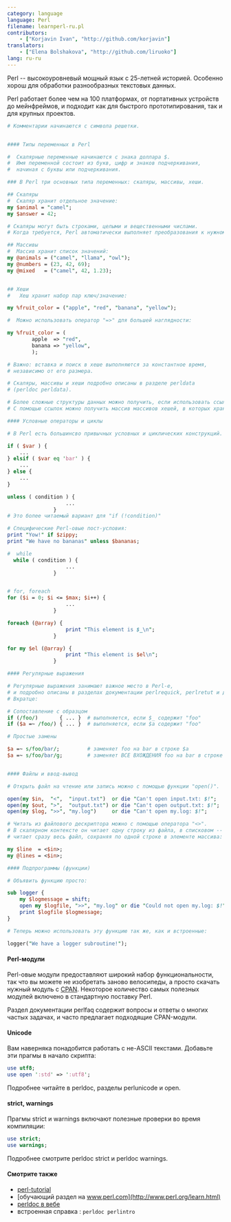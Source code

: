 ```yaml
---
category: language
language: Perl
filename: learnperl-ru.pl
contributors:
    - ["Korjavin Ivan", "http://github.com/korjavin"]
translators:
    - ["Elena Bolshakova", "http://github.com/liruoko"]
lang: ru-ru
---
```


Perl -- высокоуровневый мощный язык с 25-летней историей.
Особенно хорош для обработки разнообразных текстовых данных.

Perl работает более чем на 100 платформах, от портативных устройств
до мейнфреймов, и подходит как для быстрого прототипирования,
так и для крупных проектов.

```perl
# Комментарии начинаются с символа решетки.


#### Типы переменных в Perl

#  Скалярные переменные начинаются с знака доллара $.
#  Имя переменной состоит из букв, цифр и знаков подчеркивания,
#  начиная с буквы или подчеркивания.

### В Perl три основных типа переменных: скаляры, массивы, хеши.

## Скаляры
#  Скаляр хранит отдельное значение:
my $animal = "camel";
my $answer = 42;

# Скаляры могут быть строками, целыми и вещественными числами.
# Когда требуется, Perl автоматически выполняет преобразования к нужному типу.

## Массивы
#  Массив хранит список значений:
my @animals = ("camel", "llama", "owl");
my @numbers = (23, 42, 69);
my @mixed   = ("camel", 42, 1.23);


## Хеши
#   Хеш хранит набор пар ключ/значение:

my %fruit_color = ("apple", "red", "banana", "yellow");

#  Можно использовать оператор "=>" для большей наглядности:

my %fruit_color = (
        apple  => "red",
        banana => "yellow",
        );

# Важно: вставка и поиск в хеше выполняются за константное время,
# независимо от его размера.

# Скаляры, массивы и хеши подробно описаны в разделе perldata
# (perldoc perldata).

# Более сложные структуры данных можно получить, если использовать ссылки.
# С помощью ссылок можно получить массив массивов хешей, в которых хранятся другие хеши.

#### Условные операторы и циклы

# В Perl есть большинсво привычных условных и циклических конструкций.

if ( $var ) {
    ...
} elsif ( $var eq 'bar' ) {
    ...
} else {
    ...
}

unless ( condition ) {
                   ...
               }
# Это более читаемый вариант для "if (!condition)"

# Специфические Perl-овые пост-условия:
print "Yow!" if $zippy;
print "We have no bananas" unless $bananas;

#  while
  while ( condition ) {
                   ...
               }


# for, foreach
for ($i = 0; $i <= $max; $i++) {
                   ...
               }

foreach (@array) {
                   print "This element is $_\n";
               }

for my $el (@array) {
                   print "This element is $el\n";
               }

#### Регулярные выражения

# Регулярные выражения занимают важное место в Perl-е,
# и подробно описаны в разделах документации perlrequick, perlretut и других.
# Вкратце:

# Сопоставление с образцом
if (/foo/)       { ... }  # выполняется, если $_ содержит "foo"
if ($a =~ /foo/) { ... }  # выполняется, если $a содержит "foo"

# Простые замены

$a =~ s/foo/bar/;         # заменяет foo на bar в строке $a
$a =~ s/foo/bar/g;        # заменяет ВСЕ ВХОЖДЕНИЯ foo на bar в строке $a


#### Файлы и ввод-вывод

# Открыть файл на чтение или запись можно с помощью функции "open()".

open(my $in,  "<",  "input.txt")  or die "Can't open input.txt: $!";
open(my $out, ">",  "output.txt") or die "Can't open output.txt: $!";
open(my $log, ">>", "my.log")     or die "Can't open my.log: $!";

# Читать из файлового дескриптора можно с помощью оператора "<>".
# В скалярном контексте он читает одну строку из файла, в списковом --
# читает сразу весь файл, сохраняя по одной строке в элементе массива:

my $line  = <$in>;
my @lines = <$in>;

#### Подпрограммы (функции)

# Объявить функцию просто:

sub logger {
    my $logmessage = shift;
    open my $logfile, ">>", "my.log" or die "Could not open my.log: $!";
    print $logfile $logmessage;
}

# Теперь можно использовать эту функцию так же, как и встроенные:

logger("We have a logger subroutine!");
```

#### Perl-модули

Perl-овые модули предоставляют широкий набор функциональности,
так что вы можете не изобретать заново велосипеды, а просто скачать
нужный модуль с [CPAN](http://www.cpan.org/).
Некоторое количество самых полезных модулей включено в стандартную
поставку Perl.

Раздел документации perlfaq содержит вопросы и ответы о многих частых
задачах, и часто предлагает подходящие CPAN-модули.


#### Unicode

Вам наверняка понадобится работать с не-ASCII текстами.
Добавьте эти прагмы в начало скрипта:

```perl
use utf8;
use open ':std' => ':utf8';
```

Подробнее читайте в perldoc, разделы perlunicode и open.


#### strict, warnings

Прагмы strict и warnings включают полезные проверки во время компиляции:

```perl
use strict;
use warnings;
```

Подробнее смотрите perldoc strict и perldoc warnings.


#### Смотрите также

 - [perl-tutorial](http://perl-tutorial.org/)
 - [обучающий раздел на www.perl.com](http://www.perl.org/learn.html)
 - [perldoc в вебе](http://perldoc.perl.org/)
 - встроенная справка : `perldoc perlintro`
